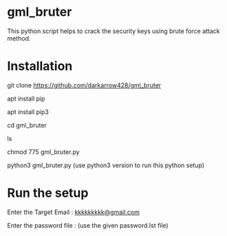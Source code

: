 # gml_bruter
This python script helps to crack the security keys using brute force attack method. 

# Installation
git clone https://github.com/darkarrow428/gml_bruter

apt install pip

apt install pip3

cd gml_bruter

ls

chmod 775 gml_bruter.py

python3 gml_bruter.py  (use python3 version to run this python setup)

# Run the setup

Enter the Target Email : kkkkkkkkk@gmail.com

Enter the password file : (use the given password.lst file)



